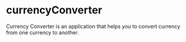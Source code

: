 # currencyConverter
Currency Converter is an application that helps you to convert currency from one currency to another.
